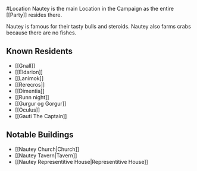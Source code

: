 #Location 
Nautey is the main Location in the Campaign as the entire [[Party]] resides there.

Nautey is famous for their tasty bulls and steroids.
Nautey also farms crabs because there are no fishes.
## Known Residents
- [[Gnall]]
- [[Eldarion]]
- [[Lanimok]]
- [[Rerecros]]
- [[Dimentia]]
- [[Runn night]]
- [[Gurgur og Gorgur]]
- [[Oculus]]
- [[Gauti The Captain]]

## Notable Buildings
- [[Nautey Church|Church]]
- [[Nautey Tavern|Tavern]]
- [[Nautey Representitive House|Representitive House]]

